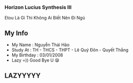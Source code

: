 ### Horizon Lucius Synthesis III
Etou Là Gì Thì Không Ai Biết Nên Đi Ngủ
## My Info
+ My Name : Nguyễn Thái Hảo
+ Study At : TH - THCS - THPT - Lê Quý Đôn - Quyết Thắng
+ My Birthday : 03/01/2008
+ Lazy =)) Good Bye U 😪 
## LAZYYYYY
